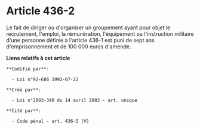 # Article 436-2

Le fait de diriger ou d'organiser un groupement ayant pour objet le recrutement, l'emploi, la rémunération, l'équipement ou
l'instruction militaire d'une personne définie à l'article 436-1 est puni de sept ans d'emprisonnement et de 100 000 euros
d'amende.

**Liens relatifs à cet article**

	**Codifié par**:

	  - Loi n°92-686 1992-07-22

	**Créé par**:

	  - Loi n°2003-340 du 14 avril 2003 - art. unique

	**Cité par**:

	  - Code pénal - art. 436-5 (V)
